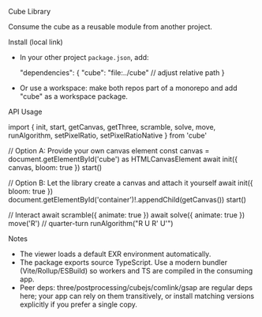 Cube Library

Consume the cube as a reusable module from another project.

Install (local link)

- In your other project `package.json`, add:

  "dependencies": {
    "cube": "file:../cube"  // adjust relative path
  }

- Or use a workspace: make both repos part of a monorepo and add "cube" as a workspace package.

API Usage

import {
  init,
  start,
  getCanvas,
  getThree,
  scramble,
  solve,
  move,
  runAlgorithm,
  setPixelRatio,
  setPixelRatioNative
} from 'cube'

// Option A: Provide your own canvas element
const canvas = document.getElementById('cube') as HTMLCanvasElement
await init({ canvas, bloom: true })
start()

// Option B: Let the library create a canvas and attach it yourself
await init({ bloom: true })
document.getElementById('container')!.appendChild(getCanvas())
start()

// Interact
await scramble({ animate: true })
await solve({ animate: true })
move('R')                // quarter-turn
runAlgorithm("R U R' U'")

Notes

- The viewer loads a default EXR environment automatically.
- The package exports source TypeScript. Use a modern bundler (Vite/Rollup/ESBuild) so workers and TS are compiled in the consuming app.
- Peer deps: three/postprocessing/cubejs/comlink/gsap are regular deps here; your app can rely on them transitively, or install matching versions explicitly if you prefer a single copy.
